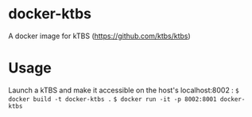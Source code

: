 # docker-ktbs
A docker image for kTBS (https://github.com/ktbs/ktbs)

# Usage
Launch a kTBS and make it accessible on the host's localhost:8002 :
`$ docker build -t docker-ktbs .`
`$ docker run -it -p 8002:8001 docker-ktbs`

